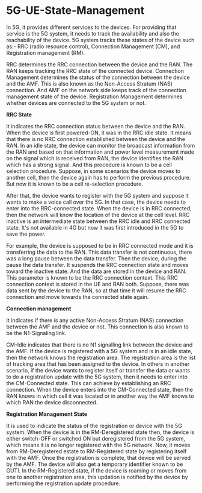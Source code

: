 # 5G-UE-State-Management

In 5G, it provides different services to the devices. For providing that service is the 5G system, it needs to track the availability and also the reachability of the device. 5G system tracks these states of the device such as:- RRC (radio resource control), Connection Management (CM), and Registration management (RM).

RRC determines the RRC connection between the device and the RAN. The RAN keeps tracking the RRC state of the connected device. Connection Management determines the status of the connection between the device and the AMF. This is also known as the Non-Access Stratum (NAS) connection. And AMF on the network side keeps track of the connection management state of the device. Registration Management determines whether devices are connected to the 5G system or not. 


**RRC State**

It indicates the RRC connection status between the device and the RAN. When the device is first powered-ON, it was in the RRC idle state. It means that there is no RRC connection established between the device and the RAN. In an idle state, the device can monitor the broadcast information from the RAN and based on that information and power level measurement made on the signal which is received from RAN, the device identifies the RAN which has a strong signal. And this procedure is known to be a cell selection procedure. Suppose, in some scenarios the device moves to another cell, then the device again has to perform the previous procedure. But now it is known to be a cell re-selection procedure. 

After that, the device wants to register with the 5G system and suppose it wants to make a voice call over the 5G. In that case, the device needs to enter into the RRC-connected state. When the device is in RRC connected, then the network will know the location of the device at the cell level. RRC inactive is an intermediate state between the RRC idle and RRC connected state. It's not available in 4G but now it was first introduced in the 5G to save the power. 

For example, the device is supposed to be in RRC connected mode and it is transferring the data to the RAN. This data transfer is not continuous, there was a long pause between the data transfer. Then the device, during the pause the data transfer. It suspends the RRC connection state and moves toward the inactive state. And the data are stored in the device and RAN. This parameter is known to be the RRC connection context. This RRC connection context is stored in the UE and RAN both. Suppose, there was data sent by the device to the RAN, so at that time it will resume the RRC connection and move towards the connected state again. 


**Connection management**

It indicates if there is any active Non-Access Stratum (NAS) connection between the AMF and the device or not. This connection is also known to be the N1-Signaling link.

CM-Idle indicates that there is no N1 signalling link between the device and the AMF. If the device is registered with a 5G system and is in an idle state, then the network knows the registration area. The registration area is the list of tracking area that has been assigned to the device. In others in another scenario, if the device wants to register itself or transfer the data or wants to do a registration update with the 5G system, then it needs to enter into the CM-Connected state. This can achieve by establishing an RRC connection. When the device enters into the CM-Connected state, then the RAN knows in which cell it was located or in another way the AMF knows to which RAN the device disconnected.


**Registration Management State**

It is used to indicate the status of the registration or device with the 5G system. When the device is in the RM-Deregistered state then, the device is either switch-OFF or switched ON but deregistered from the 5G system, which means it is no longer registered with the 5G network. Now, it moves from RM-Deregistered estate to RM-Registered state by registering itself with the AMF. Once the registration is complete, that device will be served by the AMF. The device will also get a temporary identifier known to be GUTI. In the RM-Registered state, if the device is roaming or moves from one to another registration area, this updation is notified by the device by performing the registration update procedure.
